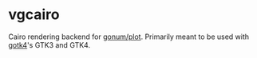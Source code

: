 # vgcairo

Cairo rendering backend for [gonum/plot][plot]. Primarily meant to be used with
[gotk4][gotk4]'s GTK3 and GTK4.

[plot]: https://github.com/gonum/plot
[gotk4]: https://github.com/diamondburned/gotk4
